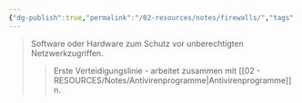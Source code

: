 ```yaml
---
{"dg-publish":true,"permalink":"/02-resources/notes/firewalls/","tags":["it-sicherheit/technisch"],"noteIcon":"","updated":"2025-08-26T16:35:24.247+02:00"}
---
```


>Software oder Hardware zum Schutz vor unberechtigten Netzwerkzugriffen.
>>Erste Verteidigungslinie - arbeitet zusammen mit [[02 - RESOURCES/Notes/Antivirenprogramme\|Antivirenprogramme]]n.